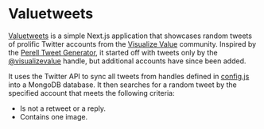 # Valuetweets

[Valuetweets](https://valuetweets.siim.me) is a simple Next.js application that
showcases random tweets of prolific Twitter accounts from the [Visualize Value](https://www.visualizevalue.com/)
community. Inspired by the [Perell Tweet Generator](https://www.birdybots.com/perell-bot/),
it started off with tweets only by the [@visualizevalue](https://twitter.com/visualizevalue)
handle, but additional accounts have since been added.

It uses the Twitter API to sync all tweets from handles defined in [config.js](config.js)
into a MongoDB database. It then searches for a random tweet by the specified account
that meets the following criteria:

- Is not a retweet or a reply.
- Contains one image.
